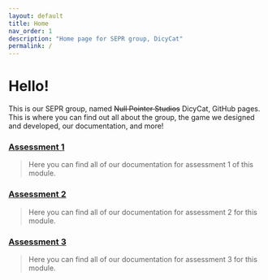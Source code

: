 ```yaml
---
layout: default
title: Home
nav_order: 1
description: "Home page for SEPR group, DicyCat"
permalink: /
---
```

# Hello! 
This is our SEPR group, named ~~Null Pointer Studios~~ DicyCat, GitHub pages. This is where you can find out all about the group, the game we designed and developed, our documentation, and more!

### [Assessment 1](https://dicycat.github.io/assessments/#assessment-1)
> Here you can find all of our documentation for assessment 1 of this module. 


### [Assessment 2](https://dicycat.github.io/assessments/#assessment-2)
> Here you can find all of our documentation for assessment 2 for this module. 

### [Assessment 3](https://dicycat.github.io/assessments/#assessment-3)
> Here you can find all of our documentation for assessment 3 for this module. 
